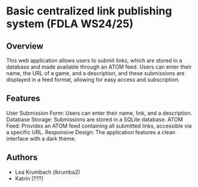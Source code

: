 # Basic centralized link publishing system (FDLA WS24/25)

## Overview

This web application allows users to submit links, which are stored in a database and made available through an ATOM feed. Users can enter their name, the URL of a game, and a description, and these submissions are displayed in a feed format, allowing for easy access and subscription.

## Features

User Submission Form: Users can enter their name, link, and a description.
Database Storage: Submissions are stored in a SQLite database.
ATOM Feed: Provides an ATOM feed containing all submitted links, accessible via a specific URL.
Responsive Design: The application features a clean interface with a dark theme.

## Authors 
- Lea Krumbach (lkrumba2) 
- Katrin (???)
